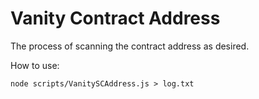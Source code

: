 # Vanity Contract Address

The process of scanning the contract address as desired.

How to use:
```
node scripts/VanitySCAddress.js > log.txt
```
